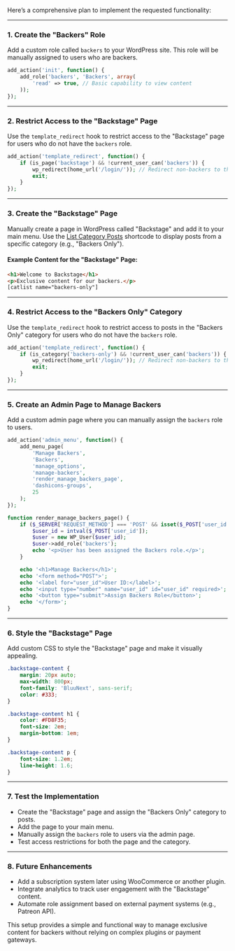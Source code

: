 Here’s a comprehensive plan to implement the requested functionality:

---

### 1. **Create the "Backers" Role**
Add a custom role called `backers` to your WordPress site. This role will be manually assigned to users who are backers.

```php
add_action('init', function() {
    add_role('backers', 'Backers', array(
        'read' => true, // Basic capability to view content
    ));
});
```

---

### 2. **Restrict Access to the "Backstage" Page**
Use the `template_redirect` hook to restrict access to the "Backstage" page for users who do not have the `backers` role.

```php
add_action('template_redirect', function() {
    if (is_page('backstage') && !current_user_can('backers')) {
        wp_redirect(home_url('/login/')); // Redirect non-backers to the login page
        exit;
    }
});
```

---

### 3. **Create the "Backstage" Page**
Manually create a page in WordPress called "Backstage" and add it to your main menu. Use the [List Category Posts](https://wordpress.org/plugins/list-category-posts/) shortcode to display posts from a specific category (e.g., "Backers Only").

#### Example Content for the "Backstage" Page:
```html
<h1>Welcome to Backstage</h1>
<p>Exclusive content for our backers.</p>
[catlist name="backers-only"]
```

---

### 4. **Restrict Access to the "Backers Only" Category**
Use the `template_redirect` hook to restrict access to posts in the "Backers Only" category for users who do not have the `backers` role.

```php
add_action('template_redirect', function() {
    if (is_category('backers-only') && !current_user_can('backers')) {
        wp_redirect(home_url('/login/')); // Redirect non-backers to the login page
        exit;
    }
});
```

---

### 5. **Create an Admin Page to Manage Backers**
Add a custom admin page where you can manually assign the `backers` role to users.

```php
add_action('admin_menu', function() {
    add_menu_page(
        'Manage Backers',
        'Backers',
        'manage_options',
        'manage-backers',
        'render_manage_backers_page',
        'dashicons-groups',
        25
    );
});

function render_manage_backers_page() {
    if ($_SERVER['REQUEST_METHOD'] === 'POST' && isset($_POST['user_id'])) {
        $user_id = intval($_POST['user_id']);
        $user = new WP_User($user_id);
        $user->add_role('backers');
        echo '<p>User has been assigned the Backers role.</p>';
    }

    echo '<h1>Manage Backers</h1>';
    echo '<form method="POST">';
    echo '<label for="user_id">User ID:</label>';
    echo '<input type="number" name="user_id" id="user_id" required>';
    echo '<button type="submit">Assign Backers Role</button>';
    echo '</form>';
}
```

---

### 6. **Style the "Backstage" Page**
Add custom CSS to style the "Backstage" page and make it visually appealing.

```css
.backstage-content {
    margin: 20px auto;
    max-width: 800px;
    font-family: 'BluuNext', sans-serif;
    color: #333;
}

.backstage-content h1 {
    color: #FD8F35;
    font-size: 2em;
    margin-bottom: 1em;
}

.backstage-content p {
    font-size: 1.2em;
    line-height: 1.6;
}
```

---

### 7. **Test the Implementation**
- Create the "Backstage" page and assign the "Backers Only" category to posts.
- Add the page to your main menu.
- Manually assign the `backers` role to users via the admin page.
- Test access restrictions for both the page and the category.

---

### 8. **Future Enhancements**
- Add a subscription system later using WooCommerce or another plugin.
- Integrate analytics to track user engagement with the "Backstage" content.
- Automate role assignment based on external payment systems (e.g., Patreon API).

This setup provides a simple and functional way to manage exclusive content for backers without relying on complex plugins or payment gateways.